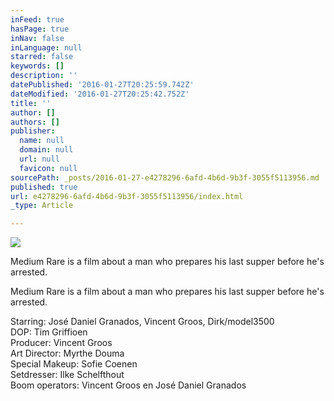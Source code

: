 ```yaml
---
inFeed: true
hasPage: true
inNav: false
inLanguage: null
starred: false
keywords: []
description: ''
datePublished: '2016-01-27T20:25:59.742Z'
dateModified: '2016-01-27T20:25:42.752Z'
title: ''
author: []
authors: []
publisher:
  name: null
  domain: null
  url: null
  favicon: null
sourcePath: _posts/2016-01-27-e4278296-6afd-4b6d-9b3f-3055f5113956.md
published: true
url: e4278296-6afd-4b6d-9b3f-3055f5113956/index.html
_type: Article

---
```

![](https://the-grid-user-content.s3-us-west-2.amazonaws.com/46f36a4f-8c1b-471f-b271-2575f0fd27b2.jpg)

Medium Rare is a film about a man who prepares his last supper before he's arrested.

Medium Rare is a film about a man who prepares his last supper before he's arrested.

Starring: José Daniel Granados, Vincent Groos, Dirk/model3500  
DOP: Tim Griffioen  
Producer: Vincent Groos  
Art Director: Myrthe Douma  
Special Makeup: Sofie Coenen  
Setdresser: Ilke Schelfthout  
Boom operators: Vincent Groos en José Daniel Granados